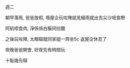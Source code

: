 週二

朝早落雨, 爸爸放假, 喺屋企玩咗陣就見細雨就出去尖沙咀食嘢

阿航唔食肉, 淨係係白飯同拉麵

之後玩咗陣, 太眼瞓就同家姐一齊坐5c 返屋企休息了

夜晚爸爸開會, 好夜先有時間玩

十點幾先瞓
